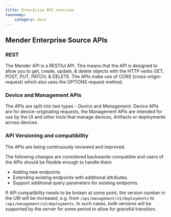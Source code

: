 ```yaml
---
title: Enterprise API overview
taxonomy:
    category: docs
---
```


## Mender Enterprise Source APIs

### REST

The Mender API is a RESTful API. This means that the API is designed to allow 
you to get, create, update, & delete objects with the HTTP verbs GET, POST, 
PUT, PATCH, & DELETE. The APIs make use of CORS (cross-origin-request) which 
also uses the OPTIONS request method.

### Device and Management APIs

The APIs are split into two types - *Device* and *Management*. Device APIs are for
device-originating requests, the Management APIs are intended
for use by the UI and other tools that manage devices, Artifacts or deployments
across devices.

### API Versioning and compatibility

The APIs are being continuously reviewed and improved.

The following changes are considered backwards-compatible and users of the APIs
should be flexible enough to handle them:

* Adding new endpoints
* Extending existing endpoints with additional attributes.
* Support additional query parameters for existing endpoints.

If API compatibility needs to be broken at some point, the version number in the URI
will be increased, e.g. from `/api/management/v1/deployments` to 
`/api/management/v2/deployments`. In such cases, both versions will
be supported by the server for some period to allow for graceful transition.
